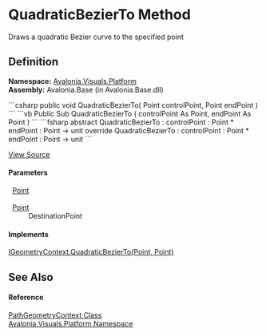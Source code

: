 # QuadraticBezierTo Method


Draws a quadratic Bezier curve to the specified point



## Definition
**Namespace:** <a href="N_Avalonia_Visuals_Platform">Avalonia.Visuals.Platform</a>  
**Assembly:** Avalonia.Base (in Avalonia.Base.dll)

<Tabs groupId="api-code-preview">
<TabItem value="csharp" label="C#">
```csharp
public void QuadraticBezierTo(
	Point controlPoint,
	Point endPoint
)
```
</TabItem>
<TabItem value="vb" label="VB">
```vb
Public Sub QuadraticBezierTo ( 
	controlPoint As Point,
	endPoint As Point
)
```
</TabItem>
<TabItem value="fsharp" label="F#">
```fsharp
abstract QuadraticBezierTo : 
        controlPoint : Point * 
        endPoint : Point -> unit 
override QuadraticBezierTo : 
        controlPoint : Point * 
        endPoint : Point -> unit 
```
</TabItem>
</Tabs>



<a href="https://github.com/AvaloniaUI/Avalonia/tree/master/src/Avalonia.Base/Platform/PathGeometryContext.cs#L60" title="View the source code">View Source</a>



#### Parameters
<dl><dt>  <a href="T_Avalonia_Point">Point</a></dt><dd> </dd><dt>  <a href="T_Avalonia_Point">Point</a></dt><dd>DestinationPoint</dd></dl>

#### Implements
<a href="M_Avalonia_Platform_IGeometryContext_QuadraticBezierTo">IGeometryContext.QuadraticBezierTo(Point, Point)</a>  


## See Also


#### Reference
<a href="T_Avalonia_Visuals_Platform_PathGeometryContext">PathGeometryContext Class</a>  
<a href="N_Avalonia_Visuals_Platform">Avalonia.Visuals.Platform Namespace</a>  

